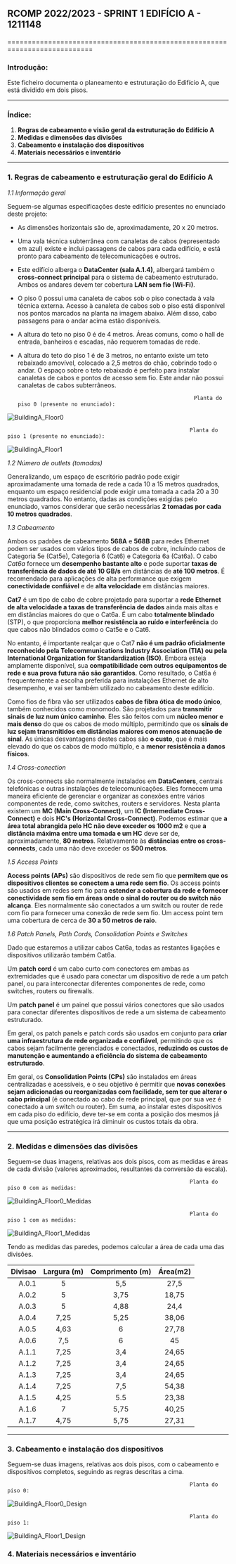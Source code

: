 ## RCOMP 2022/2023 - SPRINT 1 EDIFÍCIO A - 1211148 ##

===========================================================================

### Introdução: ###
Este ficheiro documenta o planeamento e estruturação do Edifício A, que 
está dividido em dois pisos.

------------------------------------------------------------------------------------------------------------------------------------------------------------

### Índice: ###

1. **Regras de cabeamento e visão geral da estruturação do Edifício A**
2. **Medidas e dimensões das divisões**
3. **Cabeamento e instalação dos dispositivos**
4. **Materiais necessários e inventário**

------------------------------------------------------------------------------------------------------------------------------------------------------------

### 1. Regras de cabeamento e estruturação geral do Edifício A ###

_1.1 Informação geral_

Seguem-se algumas especificações deste edifício presentes no enunciado deste projeto:

* As dimensões horizontais são de, aproximadamente, 20 x 20 metros.

* Uma vala técnica subterrânea com canaletas de cabos (representado em azul) existe e inclui passagens de cabos para cada edifício, e está pronto para 
  cabeamento de telecomunicações e outros.

* Este edifício alberga o **DataCenter (sala A.1.4)**, albergará também o **cross-connect principal** para o sistema de cabeamento estruturado. Ambos os 
  andares devem ter cobertura **LAN sem fio (Wi-Fi)**.

* O piso 0 possui uma canaleta de cabos sob o piso conectada à vala técnica externa. Acesso à canaleta de cabos sob o piso está disponível nos pontos 
  marcados na planta na imagem abaixo. Além disso, cabo passagens para o andar acima estão disponíveis.

* A altura do teto no piso 0 é de 4 metros. Áreas comuns, como o hall de entrada, banheiros e escadas, não requerem tomadas de rede.

* A altura do teto do piso 1 é de 3 metros, no entanto existe um teto rebaixado amovível, colocado a 2,5 metros do chão, cobrindo todo o andar. O espaço 
  sobre o teto rebaixado é perfeito para instalar canaletas de cabos e pontos de acesso sem fio. Este andar não possui canaletas de cabos subterrâneos.


                                                              Planta do piso 0 (presente no enunciado):


![BuildingA_Floor0](BuildingA_Floor0.PNG)

                                                              Planta do piso 1 (presente no enunciado):

![BuildingA_Floor1](BuildingA_Floor1.PNG)

_1.2 Número de outlets (tomadas)_

Generalizando, um espaço de escritório padrão pode exigir aproximadamente uma tomada de rede a cada 10 a 15 metros quadrados, enquanto um espaço residencial 
pode exigir uma tomada a cada 20 a 30 metros quadrados. No entanto, dadas as condições exigidas pelo enunciado, vamos considerar que serão necessárias **2 
tomadas por cada 10 metros quadrados**.

_1.3 Cabeamento_

Ambos os padrões de cabeamento **568A** e **568B** para redes Ethernet podem ser usados com vários tipos de cabos de cobre, incluindo cabos de Categoria 5e 
(Cat5e), Categoria 6 (Cat6) e Categoria 6a (Cat6a). O cabo *Cat6a* fornece um **desempenho bastante alto** e pode suportar **taxas de transferência de dados 
de até 10 GB/s** em distâncias de **até 100 metros**. É recomendado para aplicações de alta performance que exigem **conectividade confiável** e de **alta 
velocidade** em distâncias maiores.

**Cat7** é um tipo de cabo de cobre projetado para suportar a **rede Ethernet de alta velocidade a taxas de transferência de dados** ainda mais altas e em 
distâncias maiores do que o Cat6a. É um cabo **totalmente blindado** (STP), o que proporciona **melhor resistência ao ruído e interferência** do que cabos 
não blindados como o Cat5e e o Cat6.

No entanto, é importante realçar que o Cat7 **não é um padrão oficialmente reconhecido pela Telecommunications Industry Association (TIA) ou pela International 
Organization for Standardization (ISO)**. Embora esteja amplamente disponível, sua **compatibilidade com outros equipamentos de rede e sua prova futura não são 
garantidos**. Como resultado, o Cat6a é frequentemente a escolha preferida para instalações Ethernet de alto desempenho, e vai ser também utilizado no cabeamento 
deste edifício. 

Como fios de fibra vão ser utilizados **cabos de fibra ótica de modo único**, também conhecidos como monomodo. São projetados para **transmitir sinais de luz num 
único caminho**. Eles são feitos com um **núcleo menor e mais denso** do que os cabos de modo múltiplo, permitindo que os **sinais de luz sejam transmitidos em 
distâncias maiores com menos atenuação de sinal**. As únicas desvantagens destes cabos são **o custo**, que é mais elevado do que os cabos de modo múltiplo, e a
**menor resistência a danos físicos**. 

_1.4 Cross-conection_

Os cross-connects são normalmente instalados em **DataCenters**, centrais telefónicas e outras instalações de telecomunicações. Eles fornecem uma maneira eficiente 
de gerenciar e organizar as conexões entre vários componentes de rede, como switches, routers e servidores. Nesta planta existem um **MC (Main Cross-Connect)**, um
**IC (Intermediate Cross-Connect)** e dois **HC's (Horizontal Cross-Connect)**. Podemos estimar que **a área total abrangida pelo HC não deve exceder os 1000 m2** e 
que **a distância máxima entre uma tomada e um HC** deve ser de, aproximadamente, **80 metros**. Relativamente às **distâncias entre os cross-connects**, cada uma 
não deve exceder os **500 metros**.

_1.5 Access Points_

**Access points (APs)** são dispositivos de rede sem fio que **permitem que os dispositivos clientes se conectem a uma rede sem fio**. Os access points são usados 
em redes sem fio para **estender a cobertura da rede e fornecer conectividade sem fio em áreas onde o sinal do router ou do switch não alcança**. Eles normalmente 
são conectados a um switch ou router de rede com fio para fornecer uma conexão de rede sem fio. Um access point tem uma cobertura de cerca de **30 a 50 metros de 
raio**. 

_1.6 Patch Panels, Path Cords, Consolidation Points e Switches_

Dado que estaremos a utilizar cabos Cat6a, todas as restantes ligações e dispositivos utilizarão também Cat6a. 

Um **patch cord** é um cabo curto com conectores em ambas as extremidades que é usado para conectar um dispositivo de rede a um patch panel, ou para interconectar 
diferentes componentes de rede, como switches, routers ou firewalls. 

Um **patch panel** é um painel que possui vários conectores que são usados para conectar diferentes dispositivos de rede a um sistema de cabeamento estruturado. 

Em geral, os patch panels e patch cords são usados em conjunto para **criar uma infraestrutura de rede organizada e confiável**, permitindo que os cabos sejam 
facilmente gerenciados e conectados, **reduzindo os custos de manutenção e aumentando a eficiência do sistema de cabeamento estruturado**.

Em geral, os **Consolidation Points (CPs)** são instalados em áreas centralizadas e acessíveis, e o seu objetivo é permitir que **novas conexões sejam adicionadas 
ou reorganizadas com facilidade, sem ter que alterar o cabo principal** (é conectado ao cabo de rede principal, que por sua vez é conectado a um switch ou router).
Em suma, ao instalar estes dispositivos em cada piso do edifício, deve ter-se em conta a posição dos mesmos já que uma posição estratégica irá diminuir os custos
totais da obra.

------------------------------------------------------------------------------------------------------------------------------------------------------------

### 2. Medidas e dimensões das divisões ###

Seguem-se duas imagens, relativas aos dois pisos, com as medidas e áreas de cada divisão (valores aproximados, resultantes da conversão da escala).

                                                              Planta do piso 0 com as medidas:


![BuildingA_Floor0_Medidas](BuildingA_Floor0_Medidas.PNG)

                                                              Planta do piso 1 com as medidas:

![BuildingA_Floor1_Medidas](BuildingA_Floor1_Medidas.PNG)

Tendo as medidas das paredes, podemos calcular a área de cada uma das divisões.

| Divisao | Largura (m) | Comprimento (m) | Área(m2) |
|--------:|:-----------:|:---------------:|:--------:|
|   A.0.1 |      5      |       5,5       |   27,5   |
|   A.0.2 |      5      |      3,75       |  18,75   |
|   A.0.3 |      5      |      4,88       |   24,4   |
|   A.0.4 |    7,25     |      5,25       |  38,06   |
|   A.0.5 |    4,63     |        6        |  27,78   |
|   A.0.6 |     7,5     |        6        |    45    |
|   A.1.1 |    7,25     |       3,4       |  24,65   |
|   A.1.2 |    7,25     |       3,4       |  24,65   |
|   A.1.3 |    7,25     |       3,4       |  24,65   |
|   A.1.4 |    7,25     |       7,5       |  54,38   |
|   A.1.5 |    4,25     |       5.5       |  23,38   |
|   A.1.6 |      7      |      5,75       |  40,25   |
|   A.1.7 |    4,75     |      5,75       |  27,31   |

------------------------------------------------------------------------------------------------------------------------------------------------------------

### 3. Cabeamento e instalação dos dispositivos ###

Seguem-se duas imagens, relativas aos dois pisos, com o cabeamento e dispositivos completos, seguindo as regras descritas a cima.

                                                              Planta do piso 0:

![BuildingA_Floor0_Design](BuildingA_Floor0_Design.PNG)

                                                              Planta do piso 1:

![BuildingA_Floor1_Design](BuildingA_Floor1_Design.PNG)

### 4. Materiais necessários e inventário ###

